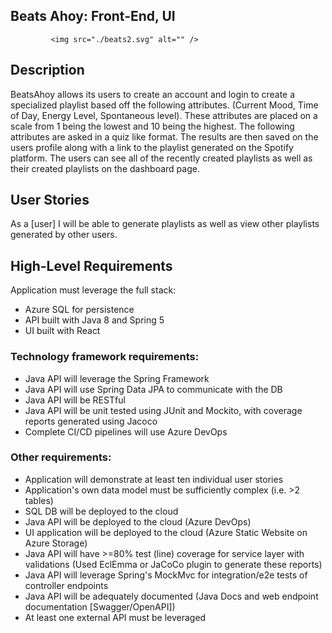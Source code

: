 ## Beats Ahoy: Front-End, UI

             <img src="./beats2.svg" alt="" />

## Description
BeatsAhoy allows its users to create an account and login to create a specialized playlist based off the following attributes. (Current Mood, Time of Day, Energy Level, Spontaneous level). These attributes are placed on a scale from 1 being the lowest and 10 being the highest. The following attributes are asked in a quiz like format. The results are then saved on the users profile along with a link to the playlist generated on the Spotify platform. The users can see all of the recently created playlists as well as their created playlists on the dashboard page.


## User Stories

As a [user] I will be able to generate playlists as well as view other playlists generated by other users.





## High-Level Requirements

Application must leverage the full stack:

-   Azure SQL for persistence
-   API built with Java 8 and Spring 5
-   UI built with React

### Technology framework requirements:

-   Java API will leverage the Spring Framework
-   Java API will use Spring Data JPA to communicate with the DB
-   Java API will be RESTful
-   Java API will be unit tested using JUnit and Mockito, with coverage reports generated using Jacoco
-   Complete CI/CD pipelines will use Azure DevOps

### Other requirements:

-   Application will demonstrate at least ten individual user stories
-   Application's own data model must be sufficiently complex (i.e. >2 tables)
-   SQL DB will be deployed to the cloud
-   Java API will be deployed to the cloud (Azure DevOps)
-   UI application will be deployed to the cloud (Azure Static Website on Azure Storage)
-   Java API will have >=80% test (line) coverage for service layer with validations (Used EclEmma or JaCoCo plugin to generate these reports)
-   Java API will leverage Spring's MockMvc for integration/e2e tests of controller endpoints
-   Java API will be adequately documented (Java Docs and web endpoint documentation [Swagger/OpenAPI])
-   At least one external API must be leveraged
